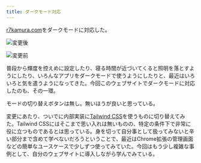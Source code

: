 ```yaml
---
title: ダークモード対応
---
```

[r7kamura.com](https://r7kamura.com/)をダークモードに対応した。

![](https://lh3.googleusercontent.com/2Cr8CRsJ59y6bhs_DGe1ODR6Z3JmY4Guob-dm5Fa3NQK3eYJLO8cB3zSBIixGnbUrKxP2CPCxRdpWkDlJ83AlFF6LxFQXD0dFYnKwooVwFhW3BPh-dZihcJD7Z7fI3v8c-QSyBlPB8zuihHIbATtN4VPqgx7DW7jAqZ4lKGoXjHdgASPmHauVU0h "変更後")

![](https://lh3.googleusercontent.com/-d_cCVow1NPfjJdZxiOfCDlhx9slknur59NTgQYC_kzy7tIzxYph8XTTm3E8MtFCAW5vmJQMbpOHF2y26CkAgWvItPwL0v9FQiZL4EZL4joDMNUhnEXrZPjzoNpilkN4ND2cy-4uEFDYdYuIhMldytkrwjJWrziT9ys9JKbuGovIdgzsKes462ak "変更前")

普段から輝度を控えめに設定したり、寝る時間が近づいてくると照明を落とすようにしたり、いろんなアプリをダークモードで使うようにしたりと、最近はいろいろと気を遣うようになってきた。今回このウェブサイトでダークモードに対応したのも、その一環。

モードの切り替えボタンは無し。無いほうが良いと思っている。

変更にあたり、ついでに内部実装に[Tailwind CSS](https://tailwindcss.com/)を使うものに切り替えてみた。Tailwind CSSにはそこまで思い入れは無いものの、特定の条件下で非常に役に立つものであるとは思っている。身を切って自分事として扱ってみないと辛い部分まで含めて学べないだろうということで、最近はChrome拡張の管理画面などの簡単なユースケースで少しずつ使ってみていた。今回はもう少し複雑な事例として、自分のウェブサイトに導入しながら学んでみている。
